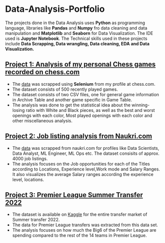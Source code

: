 # Data-Analysis-Portfolio
The projects done in the Data Analysis uses __Python__ as programming language, libraries like __Pandas__ and __Numpy__ fro data cleaning and data manipulation and __Matplotlib__ and __Seaborn__ for Data Visualization. The IDE used is __Jupyter Notebook__. The Technical skills used in these projects include __Data Scrapping, Data wrangling, Data cleaning, EDA and Data Visualization.__

## [Project 1: Analysis of my personal Chess games recorded on chess.com](https://github.com/iamtanzeel/Data-Analysis-Portfolio/tree/main/chess.com)

* The [data](https://docs.google.com/spreadsheets/d/1l3UhsFfxbSxXTjWurQQG7JKZE0h2ko9wG2tnPSZ3ytE/edit?usp=sharing) was scrapped using __Selenium__ from my profile at chess.com.
* The dataset consists of 500 recently played games.
* The dataset consists of two CSV files, one for general game information in Archive Table and another game specific in Game Table.
* The analysis was done to get the statistical idea about the winning-losing ratio with White and Black pieces, as well as the best and worst openings with each color, Most played openings with each color and other miscellaneous analysis.

## [Project 2: Job listing analysis from Naukri.com](https://github.com/iamtanzeel/Data-Analysis-Portfolio/tree/main/job_listings)

* The [data](https://docs.google.com/spreadsheets/d/1RraFZVuiZR0H3QJ5I0V_bsBbqdBl161vC6-8Boo3Dfw/edit?usp=sharing) was scrapped from naukri.com for profiles like Data Scientists, Data Analyst, ML Engineer, ML Ops etc.
The dataset consisits of approx. 4000 job listings.
* The analysis focuses on the Job opportunities for each of the Titles according to Locations, Experience level,Work mode and Salary Ranges. It also visualizes the average Salary ranges according the experience level, locations.

## [Project 3: Premier League Summer Transfer 2022](https://github.com/iamtanzeel/Data-Analysis-Portfolio/tree/main/premier_league_summertransfer_2022)

* The dataset is available on [Kaggle](https://www.kaggle.com/datasets/davidmolina/football-summer-market-2022) for the entire transfer market of Summer transfer 2022.
* The data for Premier League transfers was extracted from this data set.
* The analysis focuses on how much the Big6 of the Premier League are spending compared to the rest of the 14 teams in Premier League.


